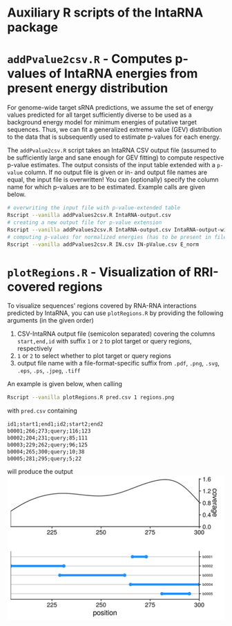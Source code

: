 
# Auxiliary R scripts of the IntaRNA package


# `addPvalue2csv.R` - Computes p-values of IntaRNA energies from present energy distribution

For genome-wide target sRNA predictions, we assume the set of energy values 
predicted for all target sufficiently diverse to be used as a background energy
model for minimum energies of putative target sequences. Thus, we can fit a
generalized extreme value (GEV) distribution to the data that is subsequently
used to estimate p-values for each energy.

The `addPvalue2csv.R` script takes an IntaRNA CSV output file (assumed to be
sufficiently large and sane enough for GEV fitting) to compute respective
p-value estimates. The output consists of the input table extended with a
`p-value` column. If no output file is given or in- and output file names are 
equal, the input file is overwritten! 
You can (optionally) specify the column name for which p-values are to be 
estimated. Example calls are given below.

```bash
# overwriting the input file with p-value-extended table
Rscript --vanilla addPvalues2csv.R IntaRNA-output.csv
# creating a new output file for p-value extension
Rscript --vanilla addPvalues2csv.R IntaRNA-output.csv IntaRNA-output-with-pValue.csv
# computing p-values for normalized energies (has to be present in file IN.csv)
Rscript --vanilla addPvalues2csv.R IN.csv IN-pValue.csv E_norm
```


# `plotRegions.R` - Visualization of RRI-covered regions

To visualize sequences' regions covered by RNA-RNA interactions predicted by
IntaRNA, you can use `plotRegions.R` by providing the following arguments (in 
the given order)

1. CSV-IntaRNA output file (semicolon separated) covering the columns `start,end,id`
  with suffix `1` or `2` to plot target or query regions, respectively
2. `1` or `2` to select whether to plot target or query regions
3. output file name with a file-format-specific suffix from `.pdf`, `.png`, 
  `.svg`, `.eps`, `.ps`, `.jpeg`, `.tiff`

An example is given below, when calling
```bash
Rscript --vanilla plotRegions.R pred.csv 1 regions.png
```

with `pred.csv` containing
```
id1;start1;end1;id2;start2;end2
b0001;266;273;query;116;123
b0002;204;231;query;85;111
b0003;229;262;query;96;125
b0004;265;300;query;10;38
b0005;281;295;query;5;22
```

will produce the output
![plotRegions.R example](plotRegions.example.png)

